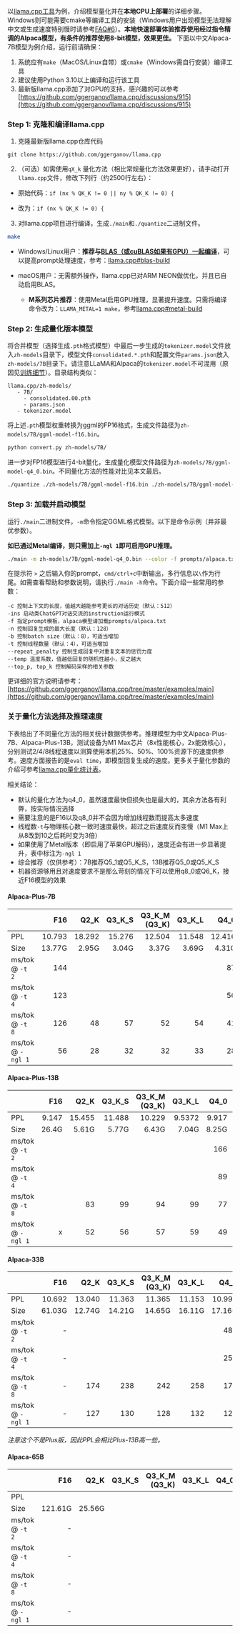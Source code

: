 以[llama.cpp工具](https://github.com/ggerganov/llama.cpp)为例，介绍模型量化并在**本地CPU上部署**的详细步骤。Windows则可能需要cmake等编译工具的安装（Windows用户出现模型无法理解中文或生成速度特别慢时请参考[FAQ#6](./常见问题#问题6windows下模型无法理解中文生成速度很慢等问题)）。**本地快速部署体验推荐使用经过指令精调的Alpaca模型，有条件的推荐使用8-bit模型，效果更佳。** 下面以中文Alpaca-7B模型为例介绍，运行前请确保：

1. 系统应有`make`（MacOS/Linux自带）或`cmake`（Windows需自行安装）编译工具
2. 建议使用Python 3.10以上编译和运行该工具
3. 最新版llama.cpp添加了对GPU的支持，感兴趣的可以参考[https://github.com/ggerganov/llama.cpp/discussions/915](https://github.com/ggerganov/llama.cpp/discussions/915)


### Step 1: 克隆和编译llama.cpp

1. 克隆最新版llama.cpp仓库代码

```
git clone https://github.com/ggerganov/llama.cpp
```

2. （可选）如需使用`qX_k` 量化方法（相比常规量化方法效果更好），请手动打开`llama.cpp`文件，修改下列行（约2500行左右）：

- 原始代码：`if (nx % QK_K != 0 || ny % QK_K != 0) {` 

- 改为：`if (nx % QK_K != 0) {`

3. 对llama.cpp项目进行编译，生成`./main`和`./quantize`二进制文件。

```bash
make
```

- Windows/Linux用户：**推荐与[BLAS（或cuBLAS如果有GPU）一起编译](https://github.com/ggerganov/llama.cpp#blas-build)**，可以提高prompt处理速度，参考：[llama.cpp#blas-build](https://github.com/ggerganov/llama.cpp#blas-build)

- macOS用户：无需额外操作，llama.cpp已对ARM NEON做优化，并且已自动启用BLAS。
  - **M系列芯片推荐**：使用Metal启用GPU推理，显著提升速度。只需将编译命令改为：`LLAMA_METAL=1 make`，参考[llama.cpp#metal-build](https://github.com/ggerganov/llama.cpp#metal-build)


###  Step 2: 生成量化版本模型

将合并模型（选择生成`.pth`格式模型）中最后一步生成的`tokenizer.model`文件放入`zh-models`目录下，模型文件`consolidated.*.pth`和配置文件`params.json`放入`zh-models/7B`目录下。请注意LLaMA和Alpaca的`tokenizer.model`不可混用（原因见[训练细节](./训练细节)）。目录结构类似：

```
llama.cpp/zh-models/
   - 7B/
     - consolidated.00.pth
     - params.json
   - tokenizer.model
```

将上述`.pth`模型权重转换为ggml的FP16格式，生成文件路径为`zh-models/7B/ggml-model-f16.bin`。

```bash
python convert.py zh-models/7B/
```

进一步对FP16模型进行4-bit量化，生成量化模型文件路径为`zh-models/7B/ggml-model-q4_0.bin`。不同量化方法的性能对比见本文最后。

```bash
./quantize ./zh-models/7B/ggml-model-f16.bin ./zh-models/7B/ggml-model-q4_0.bin q4_0
```

### Step 3: 加载并启动模型

运行`./main`二进制文件，`-m`命令指定GGML格式模型。以下是命令示例（并非最优参数）。

**如已通过Metal编译，则只需加上`-ngl 1`即可启用GPU推理。**

```bash
./main -m zh-models/7B/ggml-model-q4_0.bin --color -f prompts/alpaca.txt -ins -c 2048 --temp 0.2 -n 256 --repeat_penalty 1.1
```
在提示符 `>` 之后输入你的prompt，`cmd/ctrl+c`中断输出，多行信息以`\`作为行尾。如需查看帮助和参数说明，请执行`./main -h`命令。下面介绍一些常用的参数：

```
-c 控制上下文的长度，值越大越能参考更长的对话历史（默认：512）
-ins 启动类ChatGPT对话交流的instruction运行模式
-f 指定prompt模板，alpaca模型请加载prompts/alpaca.txt
-n 控制回复生成的最大长度（默认：128）
-b 控制batch size（默认：8），可适当增加
-t 控制线程数量（默认：4），可适当增加
--repeat_penalty 控制生成回复中对重复文本的惩罚力度
--temp 温度系数，值越低回复的随机性越小，反之越大
--top_p, top_k 控制解码采样的相关参数
```

更详细的官方说明请参考：[https://github.com/ggerganov/llama.cpp/tree/master/examples/main](https://github.com/ggerganov/llama.cpp/tree/master/examples/main)


### 关于量化方法选择及推理速度

下表给出了不同量化方法的相关统计数据供参考。推理模型为中文Alpaca-Plus-7B、Alpaca-Plus-13B，测试设备为M1 Max芯片（8x性能核心，2x能效核心），分别测试2/4/8线程速度以测算使用本机25%、50%、100%资源下的速度供参考。速度方面报告的是`eval time`，即模型回复生成的速度。更多关于量化参数的介绍可参考[llama.cpp量化统计表](https://github.com/ggerganov/llama.cpp#quantization)。

相关结论：

- 默认的量化方法为q4_0，虽然速度最快但损失也是最大的，其余方法各有利弊，按实际情况选择
- 需要注意的是F16以及q8_0并不会因为增加线程数而提高太多速度
- 线程数`-t`与物理核心数一致时速度最快，超过之后速度反而变慢（M1 Max上从8改到10之后耗时变为3倍）
- 如果使用了Metal版本（即启用了苹果GPU解码），速度还会有进一步显著提升，表中标注为`-ngl 1`
- 综合推荐（仅供参考）：7B推荐Q5_1或Q5_K_S，13B推荐Q5_0或Q5_K_S
- 机器资源够用且对速度要求不是那么苛刻的情况下可以使用q8_0或Q6_K，接近F16模型的效果

#### Alpaca-Plus-7B

|                   |    F16 |   Q2_K | Q3_K_S | Q3_K_M<br/>(Q3_K) | Q3_K_L |   Q4_0 |   Q4_1 | Q4_K_S | Q4_K_M<br/>(Q4_K) |   Q5_0 |   Q5_1 | Q5_K_S | Q5_K_M<br/>(Q5_K) |   Q6_K |   Q8_0 |
| ----------------- | -----: | -----: | -----: | ----------------: | -----: | -----: | -----: | -----: | ----------------: | -----: | -----: | -----: | ----------------: | -----: | -----: |
| PPL               | 10.793 | 18.292 | 15.276 |            12.504 | 11.548 | 12.416 | 12.002 | 11.717 |            11.062 | 11.155 | 10.905 | 10.930 |            10.869 | 10.845 | 10.790 |
| Size              | 13.77G |  2.95G |  3.04G |             3.37G |  3.69G |  4.31G |  5.17G |  3.93G |             4.18G |  4.74G |  5.17G |  4.76G |             4.89G |  5.65G |  7.75G |
| ms/tok @ `-t 2`   |    144 |        |        |                   |        |     87 |     88 |        |                   |    143 |    157 |        |                   |        |    103 |
| ms/tok @ `-t 4`   |    123 |        |        |                   |        |     50 |     52 |        |                   |     75 |     82 |        |                   |        |     72 |
| ms/tok @ `-t 8`   |    126 |     48 |     57 |                52 |     54 |     41 |     49 |     45 |                47 |     46 |     49 |     52 |                54 |     58 |     69 |
| ms/tok @ `-ngl 1` |     56 |     28 |     32 |                32 |     33 |     28 |     26 |     32 |                30 |      x |      x |     32 |                32 |     33 |      x |

#### Alpaca-Plus-13B

|                   |   F16 |   Q2_K | Q3_K_S | Q3_K_M<br/>(Q3_K) | Q3_K_L |  Q4_0 |  Q4_1 | Q4_K_S | Q4_K_M<br/>(Q4_K) |  Q5_0 |  Q5_1 | Q5_K_S | Q5_K_M<br/>(Q5_K) |   Q6_K |   Q8_0 |
| ----------------- | ----: | -----: | -----: | ----------------: | -----: | ----: | ----: | -----: | ----------------: | ----: | ----: | -----: | ----------------: | -----: | -----: |
| PPL               | 9.147 | 15.455 | 11.488 |            10.229 | 9.5372 | 9.917 | 9.689 |  9.947 |             9.295 | 9.325 | 9.344 |  9.286 |             9.246 |  9.169 |  9.147 |
| Size              | 26.4G |  5.61G |  5.77G |             6.43G |  7.04G | 8.25G |  9.9G |  7.49G |             7.99G | 9.08G |  9.9G |  9.11G |             9.37G | 10.83G | 14.85G |
| ms/tok @ `-t 2`   |       |        |        |                   |        |   166 |   166 |        |                   |   273 |   304 |        |                   |        |    192 |
| ms/tok @ `-t 4`   |       |        |        |                   |        |    89 |    94 |        |                   |   142 |   155 |        |                   |        |    132 |
| ms/tok @ `-t 8`   |       |     83 |     99 |                94 |     99 |    77 |    89 |     77 |                81 |    86 |    93 |     93 |                93 |    104 |    132 |
| ms/tok @ `-ngl 1` |     x |     52 |     56 |                57 |     59 |    49 |     x |     58 |                55 |     x |     x |     57 |                57 |     59 |      x |

#### Alpaca-33B

|                 |    F16 |  Q2_K  | Q3_K_S | Q3_K_M<br/>(Q3_K) | Q3_K_L | Q4_0   | Q4_1   | Q4_K_S | Q4_K_M<br/>(Q4_K) | Q5_0   | Q5_1   | Q5_K_S | Q5_K_M<br/>(Q5_K) | Q6_K   |   Q8_0 |
| :-------------- | -----: | ----: | ------: | ------: | ------: | ------: | ------: | ------: | ------: | -----: | -----: | -----: | -----: | ------ | -----: |
| PPL             | 10.692 | 13.040 | 11.363 | 11.365 | 11.153 | 10.999 | 11.085 | 11.007 | 10.840 | 10.717 | 10.747 | 10.802 |  | 10.713 |        |
| Size            | 61.03G | 12.74G | 14.21G | 14.65G | 16.11G | 17.16G | 19.07G | 17.16G | 18.43G | 20.98G | 24.58G | 20.98G |  | 25.03G | 32.42G |
| ms/tok @ `-t 2` |      - |        |        |        |        | 482    | 481    |        |     | 702    | 919    |        |        |        |      - |
| ms/tok @ `-t 4` |      - |        |        |        |        | 251    | 249    |        |     | 355    | 487    |        |        |        |      - |
| ms/tok @ `-t 8` |      - |  174  | 238 | 242    | 258 | 170    | 185    | 178 | 194 | 224    | 306    |        |        |        |      - |
| ms/tok @ `-ngl 1` | - | 127 | 130 | 128 | 132 | 120 | x | 127 | 181 | x | x | x |  | x | x |

*注意这个不是Plus版，因此PPL会相比Plus-13B高一些。*

#### Alpaca-65B

|                   |     F16 |   Q2_K | Q3_K_S | Q3_K_M<br/>(Q3_K) | Q3_K_L | Q4_0 | Q4_1 | Q4_K_S | Q4_K_M<br/>(Q4_K) | Q5_0 | Q5_1 | Q5_K_S | Q5_K_M<br/>(Q5_K) | Q6_K | Q8_0 |
| :---------------- | ------: | -----: | -----: | ----------------: | -----: | ---: | ---: | -----: | ----------------: | ---: | ---: | -----: | ----------------: | ---: | ---: |
| PPL               |         |        |        |                   |        |      |      |        |                   |      |      |        |                   |      |      |
| Size              | 121.61G | 25.56G |        |                   |        |      |      |        |                   |      |      |        |                   |      |      |
| ms/tok @ `-t 2`   |       - |        |        |                   |        |      |      |        |                   |      |      |        |                   |      |      |
| ms/tok @ `-t 4`   |       - |        |        |                   |        |      |      |        |                   |      |      |        |                   |      |      |
| ms/tok @ `-t 8`   |       - |        |        |                   |        |      |      |        |                   |      |      |        |                   |      |      |
| ms/tok @ `-ngl 1` |       - |        |        |                   |        |      |      |        |                   |      |      |        |                   |      |      |

